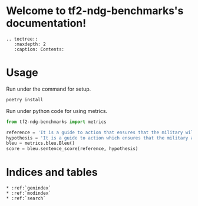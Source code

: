 <!---
   tf2-ndg-benchmarks documentation master file, created by
   sphinx-quickstart on Mon Nov 11 10:07:49 2019.
   You can adapt this file completely to your liking, but it should at least
   contain the root `toctree` directive.
--->

# Welcome to tf2-ndg-benchmarks's documentation!

```eval_rst
.. toctree::
   :maxdepth: 2
   :caption: Contents:
```

# Usage

Run under the command for setup.

```sh
poetry install
```

Run under python code for using metrics.

```python
from tf2-ndg-benchmarks import metrics

reference = 'It is a guide to action that ensures that the military will forever heed Party commands'
hypothesis = 'It is a guide to action which ensures that the military always obeys the commands of the party'
bleu = metrics.bleu.Bleu()
score = bleu.sentence_score(reference, hypothesis)
```


# Indices and tables

```eval_rst
* :ref:`genindex`
* :ref:`modindex`
* :ref:`search`
```